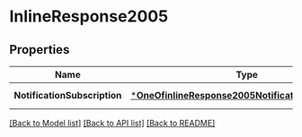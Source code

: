 # InlineResponse2005

## Properties
Name | Type | Description | Notes
------------ | ------------- | ------------- | -------------
**NotificationSubscription** | [***OneOfinlineResponse2005NotificationSubscription**](OneOfinlineResponse2005NotificationSubscription.md) |  | [default to null]

[[Back to Model list]](../README.md#documentation-for-models) [[Back to API list]](../README.md#documentation-for-api-endpoints) [[Back to README]](../README.md)


